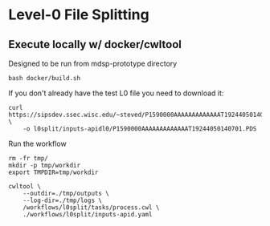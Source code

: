 # Level-0 File Splitting

## Execute locally w/ docker/cwltool

Designed to be run from mdsp-prototype directory
```
bash docker/build.sh
```

If you don't already have the test L0 file you need to download it:
```
curl https://sipsdev.ssec.wisc.edu/~steved/P1590000AAAAAAAAAAAAAT19244050140701.PDS \
    -o l0split/inputs-apidl0/P1590000AAAAAAAAAAAAAT19244050140701.PDS
```

Run the workflow
```
rm -fr tmp/
mkdir -p tmp/workdir
export TMPDIR=tmp/workdir

cwltool \
    --outdir=./tmp/outputs \
    --log-dir=./tmp/logs \
    /workflows/l0split/tasks/process.cwl \
    ./workflows/l0split/inputs-apid.yaml
```


